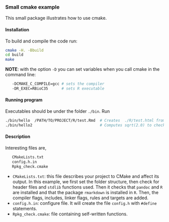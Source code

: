 
### Small cmake example

This small package illustrates how to use cmake. 

#### Installation 

To build and compile the code run: 

``` sh
cmake -H. -Bbuild
cd build 
make
```


**NOTE**: with the option `-D` you can set variables when you call cmake in the command line:

```sh
   -DCMAKE_C_COMPILE=gcc # sets the compiler
   -DR_EXEC=RBioC35      # sets R executable
```


#### Running program

Executables should be under the folder `./bin`. Run 

```sh 
./bin/hello  /PATH/TO/PROJECT/R/test.Rmd  # Creates  ./R/test.html from ./R/test.Rmd
./bin/hello2                              # Computes sqrt(2.0) to check -lm 
```


#### Description
Interesting files are, 

``` sh
   CMakeLists.txt
   config.h.in 
   Rpkg_check.cmake
```

* `CMakeLists.txt`: this file describes your project to CMake and affect its output.
  In this example, we first set the folder structure, then check 
  for header files and `stdlib` functions used. Then it checks 
  that `pandoc` and `R` are installed and that the package `rmarkdown`
  is installed in `R`. Then, the compiler flags, includes, linker flags, 
  rules and targets are added. 
* `config.h.in`: configure file. It will create the file `config.h`
   with `#define` statements. 
* `Rpkg_check.cmake`: file containing self-written functions. 
